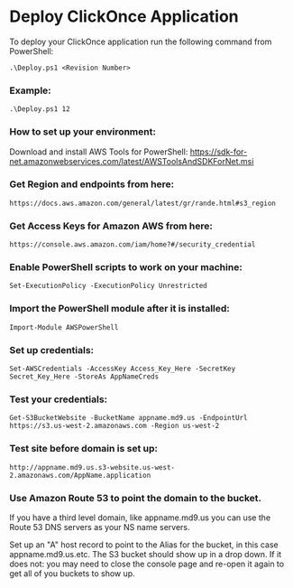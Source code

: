 # Deploy ClickOnce Application
To deploy your ClickOnce application run the following command from PowerShell:

    .\Deploy.ps1 <Revision Number>

### Example:
    .\Deploy.ps1 12

### How to set up your environment:
Download and install AWS Tools for PowerShell:
    https://sdk-for-net.amazonwebservices.com/latest/AWSToolsAndSDKForNet.msi

### Get Region and endpoints from here: 
    https://docs.aws.amazon.com/general/latest/gr/rande.html#s3_region

### Get Access Keys for Amazon AWS from here:
    https://console.aws.amazon.com/iam/home?#/security_credential

### Enable PowerShell scripts to work on your machine:
    Set-ExecutionPolicy -ExecutionPolicy Unrestricted

### Import the PowerShell module after it is installed:
    Import-Module AWSPowerShell

### Set up credentials:
    Set-AWSCredentials -AccessKey Access_Key_Here -SecretKey Secret_Key_Here -StoreAs AppNameCreds

### Test your credentials:
    Get-S3BucketWebsite -BucketName appname.md9.us -EndpointUrl https://s3.us-west-2.amazonaws.com -Region us-west-2

### Test site before domain is set up:
    http://appname.md9.us.s3-website.us-west-2.amazonaws.com/AppName.application

### Use Amazon Route 53 to point the domain to the bucket.  
If you have a third level domain, like appname.md9.us you can use the Route 53 DNS servers as your NS name servers.

Set up an "A" host record to point to the Alias for the bucket, in this case appname.md9.us.etc.  The S3 bucket should show up in a drop down.  If it does not: you may need to close the console page and re-open it again to get all of you buckets to show up.
